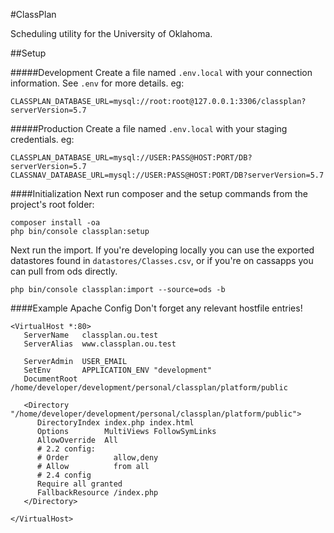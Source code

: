 #ClassPlan

Scheduling utility for the University of Oklahoma.

##Setup

#####Development
Create a file named ```.env.local``` with your connection information. See ```.env``` for
more details. eg:

    CLASSPLAN_DATABASE_URL=mysql://root:root@127.0.0.1:3306/classplan?serverVersion=5.7

#####Production
Create a file named ```.env.local``` with your staging credentials. eg:

    CLASSPLAN_DATABASE_URL=mysql://USER:PASS@HOST:PORT/DB?serverVersion=5.7
    CLASSNAV_DATABASE_URL=mysql://USER:PASS@HOST:PORT/DB?serverVersion=5.7

####Initialization
Next run composer and the setup commands from the project's root folder:

    composer install -oa
    php bin/console classplan:setup

Next run the import. If you're developing locally you can use the exported datastores
found in ```datastores/Classes.csv```, or if you're on cassapps you can pull from ods directly.

    php bin/console classplan:import --source=ods -b

####Example Apache Config
Don't forget any relevant hostfile entries!

    <VirtualHost *:80>
       ServerName   classplan.ou.test
       ServerAlias  www.classplan.ou.test
    
       ServerAdmin  USER_EMAIL
       SetEnv       APPLICATION_ENV "development"
       DocumentRoot /home/developer/development/personal/classplan/platform/public
    
       <Directory "/home/developer/development/personal/classplan/platform/public">
          DirectoryIndex index.php index.html
          Options        MultiViews FollowSymLinks
          AllowOverride  All
          # 2.2 config:
          # Order          allow,deny
          # Allow          from all
          # 2.4 config
          Require all granted
          FallbackResource /index.php
       </Directory>
    
    </VirtualHost>
